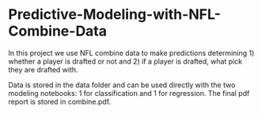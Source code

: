 # Predictive-Modeling-with-NFL-Combine-Data
In this project we use NFL combine data to make predictions determining 1) whether a player is drafted or not and 2) if a player is drafted, what pick they are drafted with.

Data is stored in the data folder and can be used directly with the two modeling notebooks: 1 for classification and 1 for regression. The final pdf report is stored in combine.pdf.
